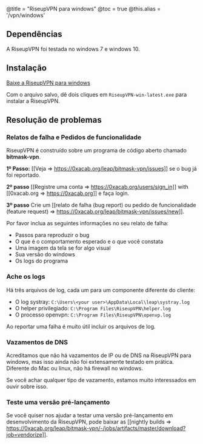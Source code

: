 @title = "RiseupVPN para windows"
@toc = true
@this.alias = '/vpn/windows'

## Dependências

A RiseupVPN foi testada no windows 7 e windows 10.

## Instalação

<a class="btn btn-default btn-lg" href="https://downloads.leap.se/RiseupVPN/windows/RiseupVPN-win-latest.exe"><i class="fa fa-download"></i> Baixe a RiseupVPN para windows</a>


Com o arquivo salvo, dê dois cliques em <code>RiseupVPN-win-latest.exe</code> para instalar a RiseupVPN.

## Resolução de problemas

### Relatos de falha e Pedidos de funcionalidade

RiseupVPN é construído sobre um programa de código aberto chamado <b>bitmask-vpn</b>.

**1º Passo:** [[Veja => https://0xacab.org/leap/bitmask-vpn/issues]] se o bug já foi reportado.

**2º passo** [[Registre uma conta => https://0xacab.org/users/sign_in]] with [[0xacab.org => https://0xacab.org]] e faça login.

**3º passo** Crie um [[relato de falha (bug report) ou pedido de funcionalidade (feature request) => https://0xacab.org/leap/bitmask-vpn/issues/new]].

Por favor inclua as seguintes informações no seu relato de falha:

* Passos para reproduzir o bug
* O que é o comportamento esperado e o que você constata
* Uma imagem da tela se for algo visual
* Sua versão do windows
* Os logs do programa

### Ache os logs

Há três arquivos de log, cada um para um componente diferente do cliente:

* O log systray: `C:\Users\<your user>\AppData\Local\leap\systray.log`
* O helper privilegiado: `C:\Program Files\RiseupVPN\helper.log`
* O processo openvpn: `C:\Program Files\RiseupVPN\openvp.log`

Ao reportar uma falha é muito útil incluir os arquivos de log.

### Vazamentos de DNS

Acreditamos que não há vazamentos de IP ou de DNS na RiseupVPN para
windows, mas isso ainda não foi extensamente testado em prática.
Diferente do Mac ou linux, não há firewall no windows.

Se você achar qualquer tipo de vazamento, estamos muito interessados em
ouvir sobre isso.

### Teste uma versão pré-lançamento

Se você quiser nos ajudar a testar uma versão pré-lançamento em
desenvolvimento da RiseupVPN, pode baixar as [[nightly builds => https://0xacab.org/leap/bitmask-vpn/-/jobs/artifacts/master/download?job=vendorize]].
